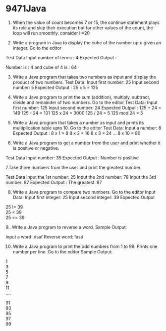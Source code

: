 # 9471Java

1. When the value of count becomes 7 or 15, the continue statement plays its role and skip their execution but for other values of the count, the loop will run smoothly.
consider  i =20

2. Write a program in Java to display the cube of the number upto given an integer. Go to the editor

  Test Data
  Input number of terms : 4
  Expected Output :

  Number is : 4 and cube of 4 is : 64


3. Write a Java program that takes two numbers as input and display the product of two numbers. 
  Test Data:
  Input first number: 25
  Input second number: 5
  Expected Output :
  25 x 5 = 125


4. Write a Java program to print the sum (addition), multiply, subtract, divide and remainder of two numbers. Go to the editor
  Test Data:
  Input first number: 125
  Input second number: 24
  Expected Output :
  125 + 24 = 149
  125 - 24 = 101
  125 x 24 = 3000
  125 / 24 = 5
  125 mod 24 = 5

5. Write a Java program that takes a number as input and prints its multiplication table upto 10. Go to the editor
  Test Data:
  Input a number: 8
  Expected Output :
  8 x 1 = 8
  8 x 2 = 16
  8 x 3 = 24
  ...
  8 x 10 = 80

6. Write a Java program to get a number from the user and print whether it is positive or negative. 


  Test Data
  Input number: 35
  Expected Output :
  Number is positive


7.Take three numbers from the user and print the greatest number. 

  Test Data
  Input the 1st number: 25
  Input the 2nd number: 78
  Input the 3rd number: 87
  Expected Output :
  The greatest: 87

8. Write a Java program to compare two numbers. Go to the editor
  Input Data:
  Input first integer: 25
  Input second integer: 39
  Expected Output

  25 != 39                                                                          
  25 < 39                                                                           
  25 <= 39

9.. Write a Java program to reverse a word. 
  Sample Output:

  Input a word: dsaf
  Reverse word: fasd


10.  Write a Java program to print the odd numbers from 1 to 99. Prints one number per line. Go to the editor
  Sample Output:

  1                                                                      
  3                                                                      
  5                                                                      
  7                                                                      
  9                                                                      
  11                                                                     
  ....                                                                     

  91                                                                     
  93                                                                     
  95                                                                     
  97                                                                     
  99 


